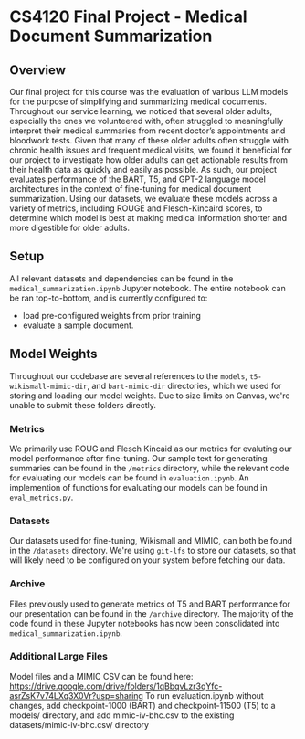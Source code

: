# CS4120 Final Project - Medical Document Summarization

## Overview

Our final project for this course was the evaluation of various LLM models for the purpose of simplifying and summarizing medical documents. Throughout our service learning, we noticed that several older adults, especially the ones we volunteered with, often struggled to meaningfully interpret their medical summaries from recent doctor’s appointments and bloodwork tests. Given that many of these older adults often struggle with chronic health issues and frequent medical visits, we found it beneficial for our project to investigate how older adults can get actionable results from their health data as quickly and easily as possible. 
As such, our project evaluates performance of the BART, T5, and GPT-2 language model architectures in the context of fine-tuning for medical document summarization. Using our datasets, we evaluate these models across a variety of metrics, including ROUGE and Flesch-Kincaird scores, to determine which model is best at making medical information shorter and more digestible for older adults. 

## Setup

All relevant datasets and dependencies can be found in the ``medical_summarization.ipynb`` Jupyter notebook. The entire notebook can be ran top-to-bottom, and is currently configured to:
- load pre-configured weights from prior training 
- evaluate a sample document.

## Model Weights

Throughout our codebase are several references to the `models`, `t5-wikismall-mimic-dir`, and `bart-mimic-dir` directories, which we used for storing and loading our model weights. Due to size limits on Canvas, we're unable to submit these folders directly.


### Metrics

We primarily use ROUG and Flesch Kincaid as our metrics for evaluting our model performance after fine-tuning. Our sample text for generating summaries can be found in the ``/metrics`` directory, while the relevant code for evaluating our models can be found in ``evaluation.ipynb``. An implemention of functions for evaluating our models can be found in ``eval_metrics.py``.

### Datasets

Our datasets used for fine-tuning, Wikismall and MIMIC, can both be found in the ``/datasets`` directory. We're using ``git-lfs`` to store our datasets, so that will likely need to be configured on your system before fetching our data. 

### Archive

Files previously used to generate metrics of T5 and BART performance for our presentation can be found in the ``/archive`` directory. The majority of the code found in these Jupyter notebooks has now been consolidated into ``medical_summarization.ipynb``.

### Additional Large Files

Model files and a MIMIC CSV can be found here: https://drive.google.com/drive/folders/1qBbqvLzr3qYfc-asrZsK7v74LXq3X0Vr?usp=sharing
To run evaluation.ipynb without changes, add checkpoint-1000 (BART) and checkpoint-11500 (T5) to a models/ directory, and add mimic-iv-bhc.csv to the existing datasets/mimic-iv-bhc.csv/ directory
